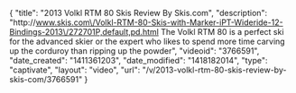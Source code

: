 {
    "title": "2013 Volkl RTM 80 Skis Review By Skis.com",
    "description": "http:\/\/www.skis.com\/Volkl-RTM-80-Skis-with-Marker-iPT-Wideride-12-Bindings-2013\/272701P,default,pd.html  The Volkl RTM 80 is a perfect ski for the advanced skier or the expert who likes to spend more time carving up the corduroy than ripping up the powder",
    "videoid": "3766591",
    "date_created": "1411361203",
    "date_modified": "1418182014",
    "type": "captivate",
    "layout": "video",
    "url": "\/v\/2013-volkl-rtm-80-skis-review-by-skis-com\/3766591"
}